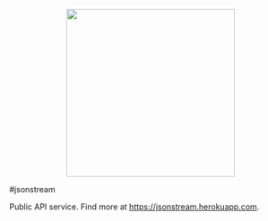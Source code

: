 <p align="center"><img src="https://i.imgur.com/NGF5UOp.png" width="300"></p>



#jsonstream

Public API service. Find more at https://jsonstream.herokuapp.com.